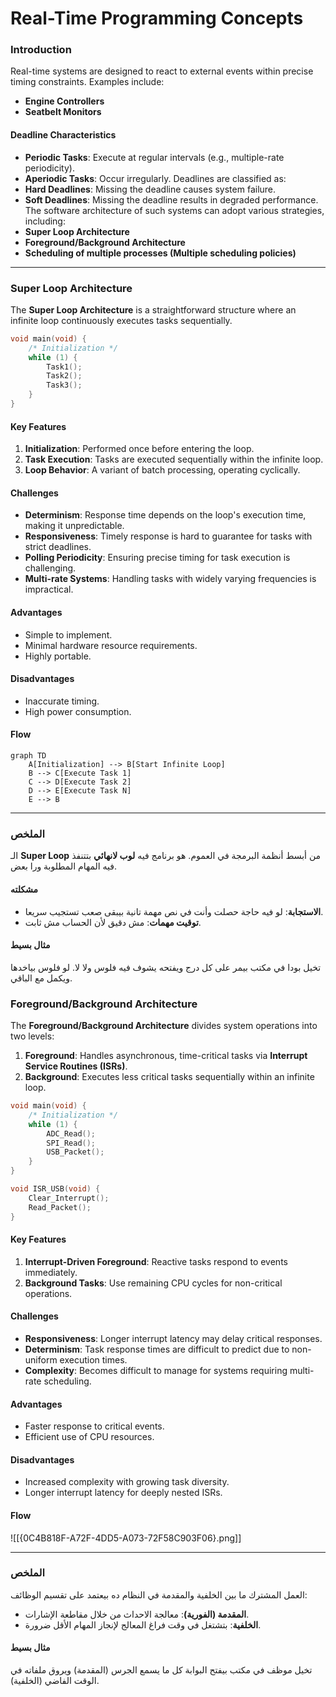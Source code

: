 # Real-Time Programming Concepts

### Introduction
Real-time systems are designed to react to external events within precise timing constraints. Examples include:
- **Engine Controllers**
- **Seatbelt Monitors**
#### Deadline Characteristics
- **Periodic Tasks**: Execute at regular intervals (e.g., multiple-rate periodicity).
- **Aperiodic Tasks**: Occur irregularly.
Deadlines are classified as:
- **Hard Deadlines**: Missing the deadline causes system failure.
- **Soft Deadlines**: Missing the deadline results in degraded performance.
The software architecture of such systems can adopt various strategies, including:
- **Super Loop Architecture**
- **Foreground/Background Architecture**
- **Scheduling of multiple processes (Multiple scheduling policies)**
---

### Super Loop Architecture
The **Super Loop Architecture** is a straightforward structure where an infinite loop continuously executes tasks sequentially.
```c
void main(void) {
    /* Initialization */
    while (1) {
        Task1();
        Task2();
        Task3();
    }
}
```
#### Key Features
1. **Initialization**: Performed once before entering the loop.
2. **Task Execution**: Tasks are executed sequentially within the infinite loop.
3. **Loop Behavior**: A variant of batch processing, operating cyclically.
#### Challenges
- **Determinism**: Response time depends on the loop's execution time, making it unpredictable.
- **Responsiveness**: Timely response is hard to guarantee for tasks with strict deadlines.
- **Polling Periodicity**: Ensuring precise timing for task execution is challenging.
- **Multi-rate Systems**: Handling tasks with widely varying frequencies is impractical.
#### Advantages
- Simple to implement.
- Minimal hardware resource requirements.
- Highly portable.
#### Disadvantages
- Inaccurate timing.
- High power consumption.
#### Flow
```mermaid
graph TD
    A[Initialization] --> B[Start Infinite Loop]
    B --> C[Execute Task 1]
    C --> D[Execute Task 2]
    D --> E[Execute Task N]
    E --> B
```

---
### الملخص
الـ **Super Loop** من أبسط أنظمة البرمجة في العموم. هو برنامج فيه **لوب لانهائي** بتتنفذ فيه المهام المطلوبة ورا بعض.
#### مشكلته
- **الاستجابة**: لو فيه حاجة حصلت وأنت في نص مهمة تانية بيبقى صعب تستجيب سريعا.
- **توقيت مهمات**: مش دقيق لأن الحساب مش ثابت.
#### مثال بسيط
تخيل بودا في مكتب بيمر على كل درج ويفتحه يشوف فيه فلوس ولا لا. لو فلوس بياخدها ويكمل مع الباقي.

### Foreground/Background Architecture

The **Foreground/Background Architecture** divides system operations into two levels:
1. **Foreground**: Handles asynchronous, time-critical tasks via **Interrupt Service Routines (ISRs)**.
2. **Background**: Executes less critical tasks sequentially within an infinite loop.
```cpp
void main(void) {
    /* Initialization */
    while (1) {
        ADC_Read();
        SPI_Read();
        USB_Packet();
    }
}

void ISR_USB(void) {
    Clear_Interrupt();
    Read_Packet();
}
```
#### Key Features
1. **Interrupt-Driven Foreground**: Reactive tasks respond to events immediately.
2. **Background Tasks**: Use remaining CPU cycles for non-critical operations.
#### Challenges
- **Responsiveness**: Longer interrupt latency may delay critical responses.
- **Determinism**: Task response times are difficult to predict due to non-uniform execution times.
- **Complexity**: Becomes difficult to manage for systems requiring multi-rate scheduling.
#### Advantages
- Faster response to critical events.
- Efficient use of CPU resources.
#### Disadvantages
- Increased complexity with growing task diversity.
- Longer interrupt latency for deeply nested ISRs.
#### Flow
![[{0C4B818F-A72F-4DD5-A073-72F58C903F06}.png]]

---
### الملخص

العمل المشترك ما بين الخلفية والمقدمة في النظام ده بيعتمد على تقسيم الوظائف:
- **المقدمة (الفورية)**: معالجة الاحداث من خلال مقاطعة الإشارات.
- **الخلفية**: بتشتغل في وقت فراغ المعالج لإنجاز المهام الأقل ضرورة.
#### مثال بسيط
تخيل موظف في مكتب بيفتح البوابة كل ما يسمع الجرس (المقدمة) ويروق ملفاته في الوقت الفاضي (الخلفية).